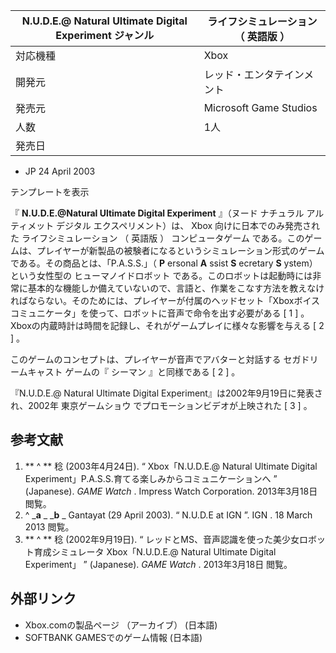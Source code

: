 N.U.D.E.@ Natural Ultimate Digital Experiment  ジャンル  |  ライフシミュレーション  （  英語版  ）   
---|---  
対応機種  |  Xbox   
開発元  |  レッド・エンタテインメント   
発売元  |  Microsoft Game Studios   
人数  |  1人   
発売日  | 

  * JP  24 April 2003 

  
テンプレートを表示  
  
『 **N.U.D.E.@Natural Ultimate Digital Experiment** 』（ヌード ナチュラル アルティメット デジタル
エクスペリメント）は、  Xbox  向けに日本でのみ発売された  ライフシミュレーション  （  英語版  ）  コンピュータゲーム
である。このゲームは、プレイヤーが新製品の被験者になるというシミュレーション形式のゲームである。その商品とは、「P.A.S.S.」（ **P**
ersonal **A** ssist **S** ecretary **S** ystem）という女性型の  ヒューマノイドロボット
である。このロボットは起動時には非常に基本的な機能しか備えていないので、言語と、作業をこなす方法を教えなければならない。そのためには、プレイヤーが付属のヘッドセット「Xboxボイスコミュニケータ」を使って、ロボットに音声で命令を出す必要がある
[  1  ]  。Xboxの内蔵時計は時間を記録し、それがゲームプレイに様々な影響を与える  [  2  ]  。

このゲームのコンセプトは、プレイヤーが音声でアバターと対話する  セガドリームキャスト  ゲームの『  シーマン  』と同様である  [  2  ]  。

『N.U.D.E.@ Natural Ultimate Digital Experiment』は2002年9月19日に発表され、2002年
東京ゲームショウ  でプロモーションビデオが上映された  [  3  ]  。

##  参考文献



  1. ** ^  ** 稔 (2003年4月24日). “  Xbox「N.U.D.E.@ Natural Ultimate Digital Experiment」P.A.S.S.育てる楽しみからコミュニケーションへ  ” (Japanese). _GAME Watch_ . Impress Watch Corporation.  2013年3月18日  閲覧。 
  2. ^  _**a** _ _**b** _ Gantayat (29 April 2003). “  N.U.D.E at IGN  ”.  IGN  .  18 March 2013  閲覧。 
  3. ** ^  ** 稔 (2002年9月19日). “  レッドとMS、音声認識を使った美少女ロボット育成シミュレータ Xbox「N.U.D.E.@ Natural Ultimate Digital Experiment」  ” (Japanese). _GAME Watch_ .  2013年3月18日  閲覧。 

##  外部リンク



  * Xbox.comの製品ページ  （アーカイブ）  (日本語) 
  * SOFTBANK GAMESでのゲーム情報  (日本語) 

